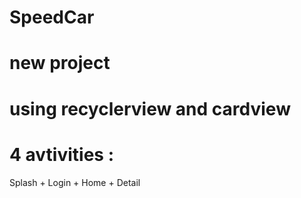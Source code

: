 # SpeedCar
# new project
# using recyclerview and cardview
# 4 avtivities :
Splash + Login + Home + Detail
